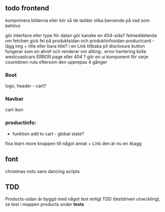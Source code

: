 ## todo frontend
komprimera bilderna eller kör så de laddar olika beroende på vad som behövs

gör interface eller type för datan
gör kanske en 404-sida?
felmeddelande om fetchen gick fel på produktsidan och produktinfosidan
productcard - lägg img + title eller bara title? i en Link
tillbaka pil
disclosure button fungerar som en ahref och renderar om allting..
error hantering kolla westcoastcars
ERROR page eller 404 ?
gör en ui komponent för varje countdown ruta eftersom den upprepas 4 gånger


### Root
logo, header - cart?
### Navbar 
cart ikon

### productinfo:
- funktion add to cart - global state? 

fixa learn more knappen till något annat  + Link den är nu en Atagg

## font
christmas
noto sans
dancing scripts


## TDD
Products-sidan är byggd med något test enligt TDD (testdriven utveckling), se test i mappen products under __tests__